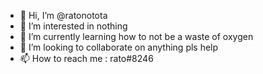 - 👋 Hi, I’m @ratonotota
- 👀 I’m interested in nothing
- 🌱 I’m currently learning how to not be a waste of oxygen
- 💞️ I’m looking to collaborate on anything pls help
- 📫 How to reach me : rato#8246

<!---
ratonotota/ratonotota is a ✨ special ✨ repository because its `README.md` (this file) appears on your GitHub profile.
You can click the Preview link to take a look at your changes.
--->
